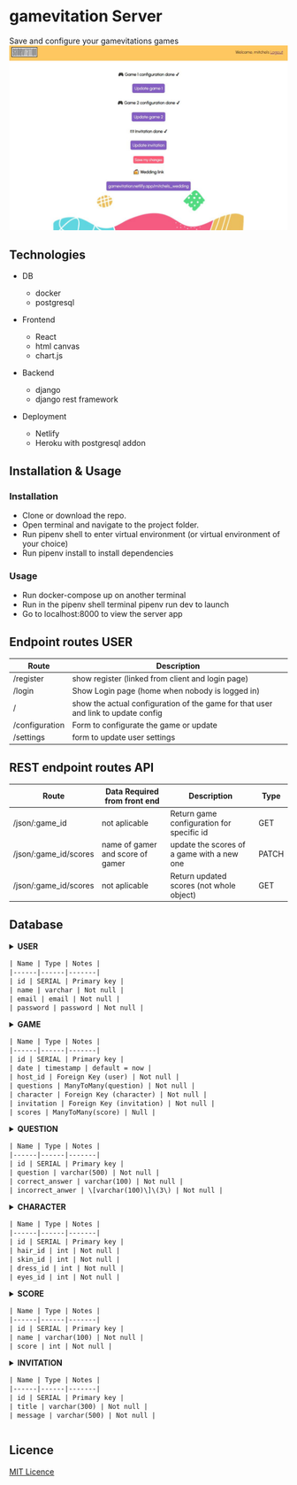 # gamevitation Server

Save and configure your gamevitations games
[![Deploy link](Capture.jpg)](https://gamein-vitation.herokuapp.com/)

## Technologies

  - DB 
    * docker
    * postgresql
  
  - Frontend
    * React 
    * html canvas
    * chart.js

  - Backend 
    * django
    * django rest framework
  
  - Deployment 
    * Netlify
    * Heroku with postgresql addon

## Installation & Usage

### Installation

* Clone or download the repo.
* Open terminal and navigate to the project folder.
* Run pipenv shell to enter virtual environment (or virtual environment of your choice)
* Run pipenv install to install dependencies

### Usage

* Run docker-compose up on another terminal
* Run in the pipenv shell terminal pipenv run dev to launch
* Go to localhost:8000 to view the server app

## Endpoint routes USER

| Route          |  Description                                             |
| -------------- | ------------------------------------------------------- |
| /register |  show register (linked from client and login page)                 |
| /login    | Show Login page (home when nobody is logged in)
| /        | show the actual configuration of the game for that user and link to update config |
| /configuration        | Form to configurate the game or update |
| /settings | form to update user settings |


## REST endpoint routes API

| Route          | Data Required from front end                                           | Description                                             | Type   |
| -------------- | ---------------------------------------------------------------------- | ------------------------------------------------------- | ------ |
| /json/:game_id | not aplicable                                         | Return game configuration for specific id                 | GET   |
| /json/:game_id/scores | name of gamer and score of gamer                                        |  update the scores of a game with a new one                        | PATCH   |
| /json/:game_id/scores | not aplicable | Return updated scores (not whole object)                  | GET   |


## Database

<details>
  <summary><b>USER</b></sumary>

    | Name | Type | Notes |
    |------|------|-------|
    | id | SERIAL | Primary key |
    | name | varchar | Not null |
    | email | email | Not null |
    | password | password | Not null |

</details>

<details>
  <summary><b>GAME</b></sumary>

    | Name | Type | Notes |
    |------|------|-------|
    | id | SERIAL | Primary key |
    | date | timestamp | default = now |
    | host_id | Foreign Key (user) | Not null |
    | questions | ManyToMany(question) | Not null |
    | character | Foreign Key (character) | Not null |
    | invitation | Foreign Key (invitation) | Not null |
    | scores | ManyToMany(score) | Null |

</details>

<details>
  <summary><b>QUESTION</b></sumary>

    | Name | Type | Notes |
    |------|------|-------|
    | id | SERIAL | Primary key |
    | question | varchar(500) | Not null |
    | correct_answer | varchar(100) | Not null |
    | incorrect_anwer | \[varchar(100)\]\(3\) | Not null |

</details>

<details>
  <summary><b>CHARACTER</b></sumary>

    | Name | Type | Notes |
    |------|------|-------|
    | id | SERIAL | Primary key |
    | hair_id | int | Not null |
    | skin_id | int | Not null |
    | dress_id | int | Not null |
    | eyes_id | int | Not null |

</details>

<details>
  <summary><b>SCORE</b></sumary>

    | Name | Type | Notes |
    |------|------|-------|
    | id | SERIAL | Primary key |
    | name | varchar(100) | Not null |
    | score | int | Not null |

</details>

<details>
  <summary><b>INVITATION</b></sumary>

    | Name | Type | Notes |
    |------|------|-------|
    | id | SERIAL | Primary key |
    | title | varchar(300) | Not null |
    | message | varchar(500) | Not null |

</details>

## Licence

[MIT Licence](https://opensource.org/licenses/mit-license.php)